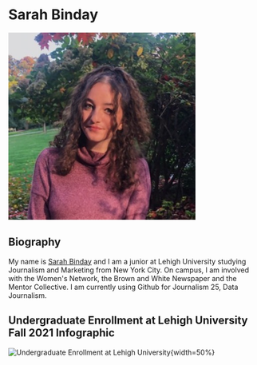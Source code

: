 # Sarah Binday

![Profile Pic](https://github.com/sarahbinday/sarahbinday.github.io/blob/main/1609876080956.jpg?raw=true)

## Biography
My name is [Sarah Binday](https://www.linkedin.com/in/sarah-binday/) and I am a junior at Lehigh University studying Journalism and Marketing from New York City. On campus, I am involved with the Women's Network, the Brown and White Newspaper and the Mentor Collective. I am currently using Github for Journalism 25, Data Journalism. 

## Undergraduate Enrollment at Lehigh University Fall 2021 Infographic 


![Undergraduate Enrollment at Lehigh University](https://github.com/sarahbinday/sarahbinday.github.io/blob/main/Undergraduate%20Enrollment%20at%20Lehigh%20University.png?raw=true){width=50%}

